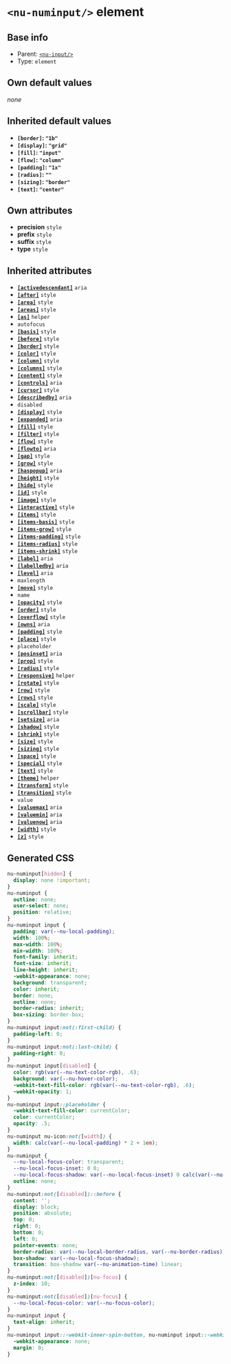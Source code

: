 # `<nu-numinput/>` element

## Base info
* Parent: [`<nu-input/>`](./nu-input.md)
* Type: `element`


## Own default values
*none*

## Inherited default values
* **`[border]`: `"1b"`**
* **`[display]`: `"grid"`**
* **`[fill]`: `"input"`**
* **`[flow]`: `"column"`**
* **`[padding]`: `"1x"`**
* **`[radius]`: `""`**
* **`[sizing]`: `"border"`**
* **`[text]`: `"center"`**


## Own attributes
* **precision** `style`
* **prefix** `style`
* **suffix** `style`
* **type** `style`


## Inherited attributes
* **[`[activedescendant]`](../attributes/activedescendant.md)** `aria`
* **[`[after]`](../attributes/after.md)** `style`
* **[`[area]`](../attributes/area.md)** `style`
* **[`[areas]`](../attributes/areas.md)** `style`
* **[`[as]`](../attributes/as.md)** `helper`
* `autofocus`
* **[`[basis]`](../attributes/basis.md)** `style`
* **[`[before]`](../attributes/before.md)** `style`
* **[`[border]`](../attributes/border.md)** `style`
* **[`[color]`](../attributes/color.md)** `style`
* **[`[column]`](../attributes/column.md)** `style`
* **[`[columns]`](../attributes/columns.md)** `style`
* **[`[content]`](../attributes/content.md)** `style`
* **[`[controls]`](../attributes/controls.md)** `aria`
* **[`[cursor]`](../attributes/cursor.md)** `style`
* **[`[describedby]`](../attributes/describedby.md)** `aria`
* `disabled`
* **[`[display]`](../attributes/display.md)** `style`
* **[`[expanded]`](../attributes/expanded.md)** `aria`
* **[`[fill]`](../attributes/fill.md)** `style`
* **[`[filter]`](../attributes/filter.md)** `style`
* **[`[flow]`](../attributes/flow.md)** `style`
* **[`[flowto]`](../attributes/flowto.md)** `aria`
* **[`[gap]`](../attributes/gap.md)** `style`
* **[`[grow]`](../attributes/grow.md)** `style`
* **[`[haspopup]`](../attributes/haspopup.md)** `aria`
* **[`[height]`](../attributes/height.md)** `style`
* **[`[hide]`](../attributes/hide.md)** `style`
* **[`[id]`](../attributes/id.md)** `style`
* **[`[image]`](../attributes/image.md)** `style`
* **[`[interactive]`](../attributes/interactive.md)** `style`
* **[`[items]`](../attributes/items.md)** `style`
* **[`[items-basis]`](../attributes/items-basis.md)** `style`
* **[`[items-grow]`](../attributes/items-grow.md)** `style`
* **[`[items-padding]`](../attributes/items-padding.md)** `style`
* **[`[items-radius]`](../attributes/items-radius.md)** `style`
* **[`[items-shrink]`](../attributes/items-shrink.md)** `style`
* **[`[label]`](../attributes/label.md)** `aria`
* **[`[labelledby]`](../attributes/labelledby.md)** `aria`
* **[`[level]`](../attributes/level.md)** `aria`
* `maxlength`
* **[`[move]`](../attributes/move.md)** `style`
* `name`
* **[`[opacity]`](../attributes/opacity.md)** `style`
* **[`[order]`](../attributes/order.md)** `style`
* **[`[overflow]`](../attributes/overflow.md)** `style`
* **[`[owns]`](../attributes/owns.md)** `aria`
* **[`[padding]`](../attributes/padding.md)** `style`
* **[`[place]`](../attributes/place.md)** `style`
* `placeholder`
* **[`[posinset]`](../attributes/posinset.md)** `aria`
* **[`[prop]`](../attributes/prop.md)** `style`
* **[`[radius]`](../attributes/radius.md)** `style`
* **[`[responsive]`](../attributes/responsive.md)** `helper`
* **[`[rotate]`](../attributes/rotate.md)** `style`
* **[`[row]`](../attributes/row.md)** `style`
* **[`[rows]`](../attributes/rows.md)** `style`
* **[`[scale]`](../attributes/scale.md)** `style`
* **[`[scrollbar]`](../attributes/scrollbar.md)** `style`
* **[`[setsize]`](../attributes/setsize.md)** `aria`
* **[`[shadow]`](../attributes/shadow.md)** `style`
* **[`[shrink]`](../attributes/shrink.md)** `style`
* **[`[size]`](../attributes/size.md)** `style`
* **[`[sizing]`](../attributes/sizing.md)** `style`
* **[`[space]`](../attributes/space.md)** `style`
* **[`[special]`](../attributes/special.md)** `style`
* **[`[text]`](../attributes/text.md)** `style`
* **[`[theme]`](../attributes/theme.md)** `helper`
* **[`[transform]`](../attributes/transform.md)** `style`
* **[`[transition]`](../attributes/transition.md)** `style`
* `value`
* **[`[valuemax]`](../attributes/valuemax.md)** `aria`
* **[`[valuemin]`](../attributes/valuemin.md)** `aria`
* **[`[valuenow]`](../attributes/valuenow.md)** `aria`
* **[`[width]`](../attributes/width.md)** `style`
* **[`[z]`](../attributes/z.md)** `style`

## Generated CSS
```css
nu-numinput[hidden] {
  display: none !important;
}
nu-numinput {
  outline: none;
  user-select: none;
  position: relative;
}
nu-numinput input {
  padding: var(--nu-local-padding);
  width: 100%;
  max-width: 100%;
  min-width: 100%;
  font-family: inherit;
  font-size: inherit;
  line-height: inherit;
  -webkit-appearance: none;
  background: transparent;
  color: inherit;
  border: none;
  outline: none;
  border-radius: inherit;
  box-sizing: border-box;
}
nu-numinput input:not(:first-child) {
  padding-left: 0;
}
nu-numinput input:not(:last-child) {
  padding-right: 0;
}
nu-numinput input[disabled] {
  color: rgb(var(--nu-text-color-rgb), .6);
  background: var(--nu-hover-color);
  -webkit-text-fill-color: rgb(var(--nu-text-color-rgb), .6);
  -webkit-opacity: 1;
}
nu-numinput input::placeholder {
  -webkit-text-fill-color: currentColor;
  color: currentColor;
  opacity: .5;
}
nu-numinput nu-icon:not([width]) {
  width: calc(var(--nu-local-padding) * 2 + 1em);
}
nu-numinput {
  --nu-local-focus-color: transparent;
  --nu-local-focus-inset: 0 0;
  --nu-local-focus-shadow: var(--nu-local-focus-inset) 0 calc(var(--nu-border-width) * 3) var(--nu-local-focus-color);
  outline: none;
}
nu-numinput:not([disabled])::before {
  content: '';
  display: block;
  position: absolute;
  top: 0;
  right: 0;
  bottom: 0;
  left: 0;
  pointer-events: none;
  border-radius: var(--nu-local-border-radius, var(--nu-border-radius));
  box-shadow: var(--nu-local-focus-shadow);
  transition: box-shadow var(--nu-animation-time) linear;
}
nu-numinput:not([disabled])[nu-focus] {
  z-index: 10;
}
nu-numinput:not([disabled])[nu-focus] {
  --nu-local-focus-color: var(--nu-focus-color);
}
nu-numinput input {
  text-align: inherit;
}
nu-numinput input::-webkit-inner-spin-button, nu-numinput input::-webkit-outer-spin-button {
  -webkit-appearance: none;
  margin: 0;
}
```
